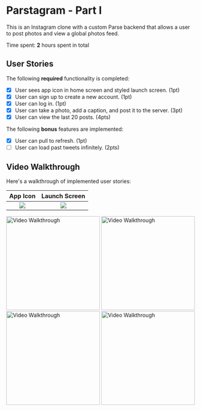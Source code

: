 # Parstagram - Part I

This is an Instagram clone with a custom Parse backend that allows a user to post photos and view a global photos feed.

Time spent: **2** hours spent in total

## User Stories

The following **required** functionality is completed:

- [x] User sees app icon in home screen and styled launch screen. (1pt)
- [x] User can sign up to create a new account. (1pt)
- [x] User can log in. (1pt)
- [x] User can take a photo, add a caption, and post it to the server. (3pt)
- [x] User can view the last 20 posts. (4pts)

The following **bonus** features are implemented:

- [x] User can pull to refresh. (1pt)
- [ ] User can load past tweets infinitely. (2pts)

## Video Walkthrough

Here's a walkthrough of implemented user stories:

App Icon             |  Launch Screen
:-------------------------:|:-------------------------:
![](https://i.imgur.com/v2LWv8a.png)  |  ![](https://i.imgur.com/rB6lB0G.png)

<img src='https://i.imgur.com/8CorlqH.gif' title='Video Walkthrough' width='250' alt='Video Walkthrough' />
<img src='https://i.imgur.com/n3fev8F.gif' title='Video Walkthrough' width='250' alt='Video Walkthrough' />
<img src='https://i.imgur.com/azvKspq.gif' title='Video Walkthrough' width='250' alt='Video Walkthrough' />

<img src='https://i.imgur.com/nDAcy3T.mp4' title='Video Walkthrough' width='250' alt='Video Walkthrough' />


